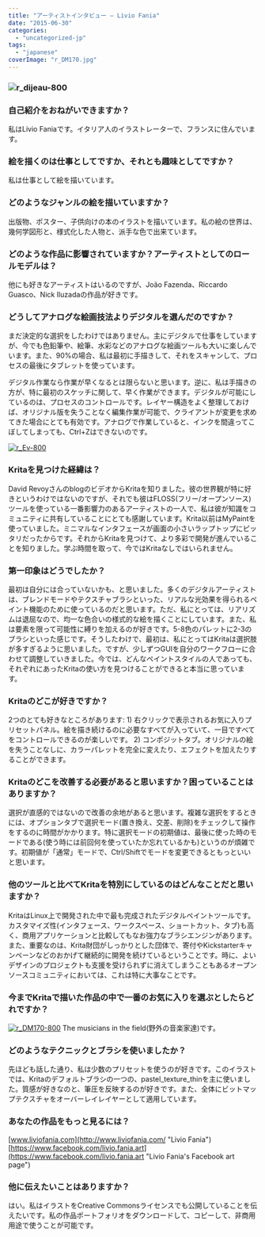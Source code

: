 ```yaml
---
title: "アーティストインタビュー – Livio Fania"
date: "2015-06-30"
categories: 
  - "uncategorized-jp"
tags: 
  - "japanese"
coverImage: "r_DM170.jpg"
---
```


### ![r_dijeau-800](/images/posts/2015/r_dijeau-800.jpeg)

### 自己紹介をおねがいできますか？

私はLivio Faniaです。イタリア人のイラストレーターで、フランスに住んでいます。

### 絵を描くのは仕事としてですか、それとも趣味としてですか？

私は仕事として絵を描いています。

### どのようなジャンルの絵を描いていますか？

出版物、ポスター、子供向けの本のイラストを描いています。私の絵の世界は、幾何学図形と、様式化した人物と、派手な色で出来ています。

### どのような作品に影響されていますか？アーティストとしてのロールモデルは？

他にも好きなアーティストはいるのですが、João Fazenda、Riccardo Guasco、Nick Iluzadaの作品が好きです。

### どうしてアナログな絵画技法よりデジタルを選んだのですか？

まだ決定的な選択をしたわけではありません。主にデジタルで仕事をしていますが、今でも色鉛筆や、絵筆、水彩などのアナログな絵画ツールも大いに楽しんでいます。また、90%の場合、私は最初に手描きして、それをスキャンして、プロセスの最後にタブレットを使っています。

デジタル作業なら作業が早くなるとは限らないと思います。逆に、私は手描きの方が、特に最初のスケッチに関して、早く作業ができます。デジタルが可能にしているのは、プロセスのコントロールです。レイヤー構造をよく整理しておけば、オリジナル版を失うことなく編集作業が可能で、クライアントが変更を求めてきた場合にとても有効です。アナログで作業していると、インクを間違ってこぼしてしまっても、Ctrl+Zはできないのです。

[![r_Ev-800](/images/posts/2015/r_Ev-800.jpeg)](/images/posts/2015/r_Ev.jpeg)

### Kritaを見つけた経緯は？

David RevoyさんのblogのビデオからKritaを知りました。彼の世界観が特に好きというわけではないのですが、それでも彼はFLOSS(フリー/オープンソース)ツールを使っている一番影響力のあるアーティストの一人で、私は彼が知識をコミュニティに共有していることにとても感謝しています。Krita以前はMyPaintを使っていました。ミニマルなインタフェースが画面の小さいラップトップにピッタリだったからです。それからKritaを見つけて、より多彩で開発が進んでいることを知りました。学ぶ時間を取って、今ではKritaなしではいられません。

### 第一印象はどうでしたか？

最初は自分には合っていないかも、と思いました。多くのデジタルアーティストは、ブレンドモードやテクスチャブラシといった、リアルな光効果を得られるペイント機能のために使っているのだと思います。ただ、私にとっては、リアリズムは退屈なので、均一な色合いの様式的な絵を描くことにしています。また、私は要素を限って可能性に縛りを加えるのが好きです。5-8色のパレットに2-3のブラシといった感じです。そうしたわけで、最初は、私にとってはKritaは選択肢が多すぎるように思いました。ですが、少しずつGUIを自分のワークフローに合わせて調整していきました。今では、どんなペイントスタイルの人であっても、それぞれにあったKritaの使い方を見つけることができると本当に思っています。

### Kritaのどこが好きですか？

2つのとても好きなところがあります: 1) 右クリックで表示されるお気に入りプリセットパネル。絵を描き続けるのに必要なすべてが入っていて、一目ですべてをコントロールできるのが楽しいです。 2) コンポジットタブ。オリジナルの絵を失うことなしに、カラーパレットを完全に変えたり、エフェクトを加えたりすることができます。

### Kritaのどこを改善する必要があると思いますか？困っていることはありますか？

選択が直感的ではないので改善の余地があると思います。複雑な選択をするときには、オプションタブで選択モード(置き換え、交差、削除)をチェックして操作をするのに時間がかかります。特に選択モードの初期値は、最後に使った時のモードである(使う時には前回何を使っていたか忘れているかも)というのが煩雑です。初期値が「通常」モードで、Ctrl/Shiftでモードを変更できるともっといいと思います。

### 他のツールと比べてKritaを特別にしているのはどんなことだと思いますか？

KritaはLinux上で開発された中で最も完成されたデジタルペイントツールです。カスタマイズ性(インタフェース、ワークスペース、ショートカット、タブ)も高く、商用アプリケーションと比較してもなお強力なブラシエンジンがあります。また、重要なのは、Krita財団がしっかりとした団体で、寄付やKickstarterキャンペーンなどのおかげて継続的に開発を続けているということです。時に、よいデザインのプロジェクトも支援を受けられずに消えてしまうこともあるオープンソースコミュニティにおいては、これは特に大事なことです。

### 今までKritaで描いた作品の中で一番のお気に入りを選ぶとしたらどれですか？

[![r_DM170-800](/images/posts/2015/r_DM170-800.jpg)](/images/posts/2015/r_DM170.jpg) The musicians in the field(野外の音楽家達)です。

### どのようなテクニックとブラシを使いましたか？

先ほども話した通り、私は少数のプリセットを使うのが好きです。このイラストでは、Kritaのデフォルトブラシの一つの、pastel_texture_thinを主に使いました。質感が好きなのと、筆圧を反映するのが好きです。また、全体にビットマップテクスチャをオーバーレイレイヤーとして適用しています。

### あなたの作品をもっと見るには？

[www.liviofania.com](http://www.liviofania.com/ "Livio Fania") [https://www.facebook.com/livio.fania.art](https://www.facebook.com/livio.fania.art "Livio Fania's Facebook art page")

### 他に伝えたいことはありますか？

はい。私はイラストをCreative Commonsライセンスでも公開していることを伝えたいです。私の作品ポートフォリオをダウンロードして、コピーして、非商用用途で使うことが可能です。

